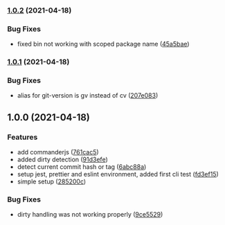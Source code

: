 ### [1.0.2](https://github.com/natterstefan/scripts/compare/1.0.1...1.0.2) (2021-04-18)


### Bug Fixes

* fixed bin not working with scoped package name ([45a5bae](https://github.com/natterstefan/scripts/commit/45a5bae660714718eec27750fa1e13801f85cd3d))

### [1.0.1](https://github.com/natterstefan/scripts/compare/1.0.0...1.0.1) (2021-04-18)


### Bug Fixes

* alias for git-version is gv instead of cv ([207e083](https://github.com/natterstefan/scripts/commit/207e083fdd65b9dafd96cd47bb77fcdf33db08ea))

## 1.0.0 (2021-04-18)


### Features

* add commanderjs ([761cac5](https://github.com/natterstefan/scripts/commit/761cac53a4838d7d0c82d7a5d6a2058d97b3a87f))
* added dirty detection ([91d3efe](https://github.com/natterstefan/scripts/commit/91d3efe5f41c96ac49f3bc6ecc4f49f35f6a5086))
* detect current commit hash or tag ([6abc88a](https://github.com/natterstefan/scripts/commit/6abc88a017a8867b264c2461944f7e9067edf4b2))
* setup jest, prettier and eslint environment, added first cli test ([fd3ef15](https://github.com/natterstefan/scripts/commit/fd3ef15316db6e227756a254b90bdee9df55b146))
* simple setup ([285200c](https://github.com/natterstefan/scripts/commit/285200c2e02eca83971e911c95fa35595c9b05d0))


### Bug Fixes

* dirty handling was not working properly ([9ce5529](https://github.com/natterstefan/scripts/commit/9ce55297f5fda88b05be74527d1ad2eb41177e24))
